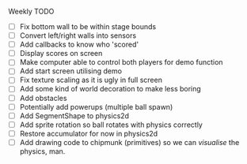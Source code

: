 Weekly TODO

 - [ ] Fix bottom wall to be within stage bounds
 - [ ] Convert left/right walls into sensors
 - [ ] Add callbacks to know who 'scored'
 - [ ] Display scores on screen
 - [ ] Make computer able to control both players for demo function
 - [ ] Add start screen utilising demo
 - [ ] Fix texture scaling as it is ugly in full screen
 - [ ] Add some kind of world decoration to make less boring
 - [ ] Add obstacles
 - [ ] Potentially add powerups (multiple ball spawn)
 - [ ] Add SegmentShape to physics2d
 - [ ] Add sprite rotation so ball rotates with physics correctly
 - [ ] Restore accumulator for now in physics2d
 - [ ] Add drawing code to chipmunk (primitives) so we can *visualise* the physics, man.
